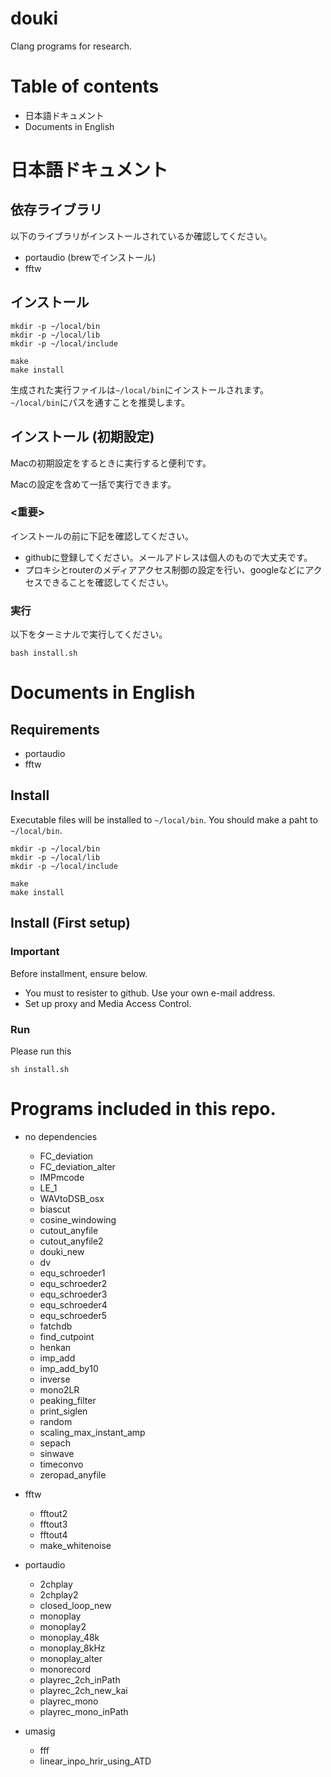 # douki
Clang programs for research.

# Table of contents

- 日本語ドキュメント
- Documents in English

# 日本語ドキュメント

## 依存ライブラリ

以下のライブラリがインストールされているか確認してください。

- portaudio (brewでインストール)
- fftw


## インストール


```shell script
mkdir -p ~/local/bin
mkdir -p ~/local/lib
mkdir -p ~/local/include

make
make install
```

生成された実行ファイルは`~/local/bin`にインストールされます。  
`~/local/bin`にパスを通すことを推奨します。

## インストール (初期設定)

Macの初期設定をするときに実行すると便利です。 

Macの設定を含めて一括で実行できます。

### <重要> 

インストールの前に下記を確認してください。

- githubに登録してください。メールアドレスは個人のもので大丈夫です。
- プロキシとrouterのメディアアクセス制御の設定を行い、googleなどにアクセスできることを確認してください。

### 実行

以下をターミナルで実行してください。

```shell script
bash install.sh
```

# Documents in English

## Requirements

- portaudio
- fftw


## Install


Executable files will be installed to `~/local/bin`. You should make a paht to `~/local/bin`.


```shell script
mkdir -p ~/local/bin
mkdir -p ~/local/lib
mkdir -p ~/local/include

make
make install
```


## Install (First setup)

### **Important**
Before installment, ensure below.

- You must to resister to github. Use your own e-mail address.
- Set up proxy and Media Access Control.

### Run

Please run this

```shell script
sh install.sh
```

# Programs included in this repo.

- no dependencies
    - FC_deviation
    - FC_deviation_alter
    - IMPmcode
    - LE_1
    - WAVtoDSB_osx
    - biascut
    - cosine_windowing
    - cutout_anyfile
    - cutout_anyfile2
    - douki_new
    - dv
    - equ_schroeder1
    - equ_schroeder2
    - equ_schroeder3
    - equ_schroeder4
    - equ_schroeder5
    - fatchdb
    - find_cutpoint
    - henkan
    - imp_add
    - imp_add_by10
    - inverse
    - mono2LR
    - peaking_filter
    - print_siglen
    - random
    - scaling_max_instant_amp
    - sepach
    - sinwave
    - timeconvo
    - zeropad_anyfile

- fftw
    - fftout2
    - fftout3
    - fftout4
    - make_whitenoise
    
- portaudio
    - 2chplay
    - 2chplay2
    - closed_loop_new
    - monoplay
    - monoplay2
    - monoplay_48k
    - monoplay_8kHz
    - monoplay_alter
    - monorecord
    - playrec_2ch_inPath
    - playrec_2ch_new_kai
    - playrec_mono
    - playrec_mono_inPath

- umasig
    - fff
    - linear_inpo_hrir_using_ATD

